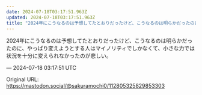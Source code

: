 ```yaml
---
date: 2024-07-18T03:17:51.963Z
updated: 2024-07-18T03:17:51.963Z
title: "2024年にこうなるのは予想してたとおりだったけど、こうなるのは明らかだったのに[...]"
---
```


<p>2024年にこうなるのは予想してたとおりだったけど、こうなるのは明らかだったのに、やっぱり変えようとする人はマイノリティでしかなくて、小さな力では状況を十分に変えられなかったのが悲しい。</p>

&mdash; 2024-07-18 03:17:51 UTC

Original URL: https://mastodon.social/@sakuramochi0/112805325829853303
